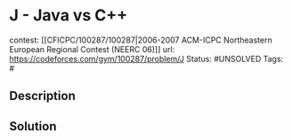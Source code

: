 # J - Java vs C++

contest: [[CFICPC/100287/100287|2006-2007 ACM-ICPC Northeastern European Regional Contest (NEERC 06)]]
url: https://codeforces.com/gym/100287/problem/J
Status: #UNSOLVED
Tags: #

## Description

## Solution

